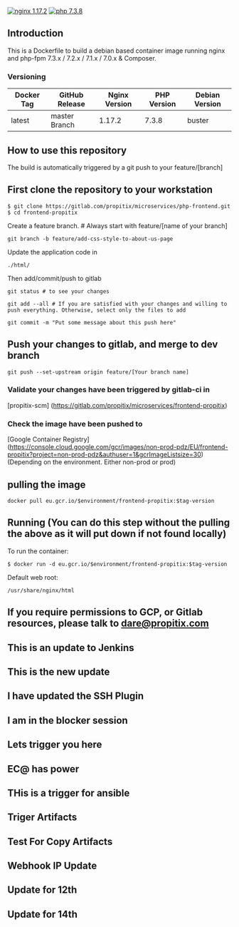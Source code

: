 [![nginx 1.17.2](https://img.shields.io/badge/nginx-1.17.2-brightgreen.svg?&logo=nginx&logoColor=white&style=for-the-badge)](https://nginx.org/en/CHANGES) [![php 7.3.8](https://img.shields.io/badge/php--fpm-7.3.8-blue.svg?&logo=php&logoColor=white&style=for-the-badge)](https://secure.php.net/releases/7_3_8.php)


## Introduction
This is a Dockerfile to build a debian based container image running nginx and php-fpm 7.3.x / 7.2.x / 7.1.x / 7.0.x & Composer.

### Versioning
| Docker Tag | GitHub Release | Nginx Version | PHP Version | Debian Version |
|-----|-------|-----|--------|--------|
| latest | master Branch |1.17.2 | 7.3.8 | buster |


## How to use this repository
The build is automatically triggered by a git push to your feature/[branch]

## First clone the repository to your workstation
```
$ git clone https://gitlab.com/propitix/microservices/php-frontend.git
$ cd frontend-propitix
```

Create a feature branch. # Always start with feature/[name of your branch]
```
git branch -b feature/add-css-style-to-about-us-page
```


Update the application code in
```
./html/
```

Then add/commit/push to gitlab

```
git status # to see your changes
```

```
git add --all # If you are satisfied with your changes and willing to push everything. Otherwise, select only the files to add
```

```
git commit -m "Put some message about this push here"
```

## Push your changes to gitlab, and merge to dev branch
```
git push --set-upstream origin feature/[Your branch name]
```

### Validate your changes have been triggered by gitlab-ci in
[propitix-scm] (https://gitlab.com/propitix/microservices/frontend-propitix)

### Check the image have been pushed to
[Google Container Registry] (https://console.cloud.google.com/gcr/images/non-prod-pdz/EU/frontend-propitix?project=non-prod-pdz&authuser=1&gcrImageListsize=30) (Depending on the environment. Either non-prod or prod)

## pulling the image
```
docker pull eu.gcr.io/$environment/frontend-propitix:$tag-version
```

## Running (You can do this step without the pulling the above as it will put down if not found locally)
To run the container:
```
$ docker run -d eu.gcr.io/$environment/frontend-propitix:$tag-version
```

Default web root:
```
/usr/share/nginx/html
```

## If you require permissions to GCP, or Gitlab resources, please talk to dare@propitix.com

## This is an update to Jenkins

## This is the new update

## I have updated the SSH Plugin

## I am in the blocker session

## Lets trigger you here

## EC@ has power

## THis is a trigger for ansible

## Triger Artifacts

## Test For Copy Artifacts

## Webhook IP Update

## Update for 12th

## Update for 14th